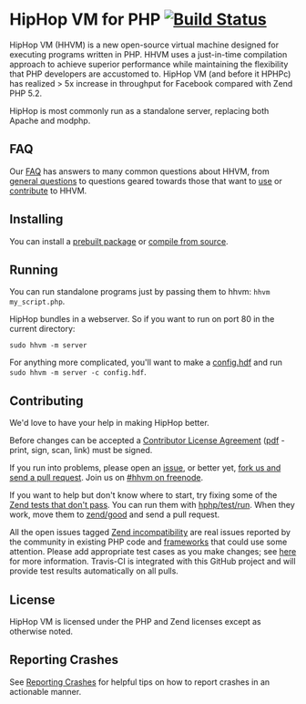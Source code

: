 # HipHop VM for PHP [![Build Status](https://travis-ci.org/facebook/hhvm.png?branch=master)](https://travis-ci.org/facebook/hhvm)

HipHop VM (HHVM) is a new open-source virtual machine designed for executing programs written in PHP. HHVM uses a just-in-time compilation approach to achieve superior performance while maintaining the flexibility that PHP developers are accustomed to. HipHop VM (and before it HPHPc) has realized > 5x increase in throughput for Facebook compared with Zend PHP 5.2.

HipHop is most commonly run as a standalone server, replacing both Apache and modphp.

## FAQ

Our [FAQ](https://github.com/facebook/hiphop-php/wiki/FAQ) has answers to many common questions about HHVM, from [general questions](https://github.com/facebook/hiphop-php/wiki/FAQ#general) to questions geared towards those that want to [use](https://github.com/facebook/hiphop-php/wiki/FAQ#users) or [contribute](https://github.com/facebook/hiphop-php/wiki/FAQ#contributors) to HHVM.

## Installing

You can install a [prebuilt package](https://github.com/facebook/hiphop-php/wiki#installing-pre-built-packages-for-hhvm) or [compile from source](https://github.com/facebook/hiphop-php/wiki#building-hhvm).

## Running

You can run standalone programs just by passing them to hhvm: `hhvm my_script.php`.

HipHop bundles in a webserver. So if you want to run on port 80 in the current directory:

```
sudo hhvm -m server
```

For anything more complicated, you'll want to make a [config.hdf](https://github.com/facebook/hiphop-php/wiki/Runtime-options#server) and run `sudo hhvm -m server -c config.hdf`.

## Contributing

We'd love to have your help in making HipHop better. 

Before changes can be accepted a [Contributor License Agreement](http://developers.facebook.com/opensource/cla) ([pdf](https://github.com/facebook/hiphop-php/raw/master/hphp/doc/FB_Individual_CLA.pdf) - print, sign, scan, link) must be signed.

If you run into problems, please open an [issue](http://github.com/facebook/hiphop-php/issues), or better yet, [fork us and send a pull request](https://github.com/facebook/hiphop-php/pulls). Join us on [#hhvm on freenode](http://webchat.freenode.net/?channels=hhvm).

If you want to help but don't know where to start, try fixing some of the [Zend tests that don't pass](hphp/test/zend/bad). You can run them with [hphp/test/run](hphp/test/run). When they work, move them to [zend/good](hphp/test/zend/good) and send a pull request.

All the open issues tagged [Zend incompatibility](https://github.com/facebook/hiphop-php/issues?labels=zend+incompatibility&page=1&state=open) are real issues reported by the community in existing PHP code and [frameworks](https://github.com/facebook/hiphop-php/wiki/OSS-PHP-Frameworks-Unit-Testing:-General) that could use some attention. Please add appropriate test cases as you make changes; see [here](hphp/test) for more information. Travis-CI is integrated with this GitHub project and will provide test results automatically on all pulls.


## License

HipHop VM is licensed under the PHP and Zend licenses except as otherwise noted.

## Reporting Crashes

See [Reporting Crashes](https://github.com/facebook/hiphop-php/wiki/Reporting-Crashes) for helpful tips on how to report crashes in an actionable manner.
